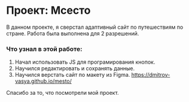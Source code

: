 # Проект: Мсесто

В данном проекте, я сверстал адаптивный сайт по путешествиям по стране. Работа была выполнена для 2 разрешений.

### Что узнал в этой работе:

1. Начал использовать JS для програмирования кнопок.
2. Научился редактировать и сохранять данные.
3. Научился верстать сайт по макету из Figma.
   https://dmitrov-vasya.github.io/mesto/

Спасибо за то, что посмотрели мой проект.
